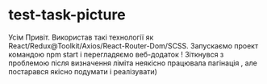 # test-task-picture

Усім Привіт. Використав такі технології як React/Redux@Toolkit/Axios/React-Router-Dom/SCSS. Запускаємо проект командою npm start і перегладяємо веб-додаток ! Зіткнувся з проблемою після визначення ліміта неякісно працювала пагінація , але постарався якісно подумати і реалізувати) 
